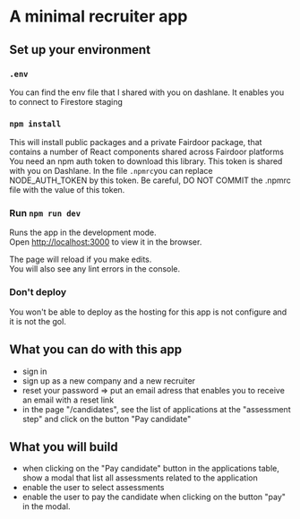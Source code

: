 # A minimal recruiter app


## Set up your environment

### `.env`
You can find the env file that I shared with you on dashlane. It enables you to connect to Firestore staging


### `npm install`
This will install public packages and a private Fairdoor package, that contains a number of React components shared across Fairdoor platforms
You need an npm auth token to download this library. This token is shared with you on Dashlane.
In the file `.npmrc`you can replace NODE_AUTH_TOKEN by this token.
Be careful, DO NOT COMMIT the .npmrc file with the value of this token.


### Run `npm run dev`

Runs the app in the development mode.\
Open [http://localhost:3000](http://localhost:3000) to view it in the browser.

The page will reload if you make edits.\
You will also see any lint errors in the console.


### Don't deploy
You won't be able to deploy as the hosting for this app is not configure and it is not the gol.


## What you can do with this app

- sign in
- sign up as a new company and a new recruiter
- reset your password => put an email adress that enables you to receive an email with a reset link
- in the page "/candidates", see the list of applications at the "assessment step" and click on the button "Pay candidate"


## What you will build

- when clicking on the "Pay candidate" button in the applications table, show a modal that list all assessments related to the application
- enable the user to select assessments
- enable the user to pay the candidate when clicking on the button "pay" in the modal.

